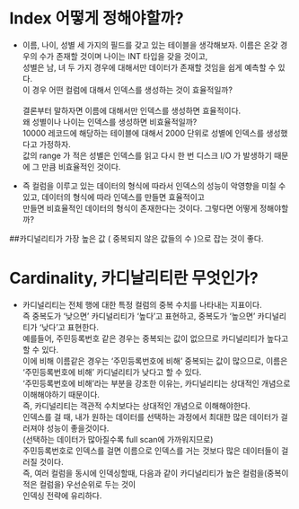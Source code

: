 # Index 어떻게 정해야할까?

- 이름, 나이, 성별 세 가지의 필드를 갖고 있는 테이블을 생각해보자. 이름은 온갖 경우의 수가 존재할 것이며 나이는 INT 타입을 갖을 것이고, <br>
성별은 남, 녀 두 가지 경우에 대해서만 데이터가 존재할 것임을 쉽게 예측할 수 있다.<br>
이 경우 어떤 컬럼에 대해서 인덱스를 생성하는 것이 효율적일까? <br><br>
결론부터 말하자면 이름에 대해서만 인덱스를 생성하면 효율적이다.<br>
왜 성별이나 나이는 인덱스를 생성하면 비효율적일까?<br>
10000 레코드에 해당하는 테이블에 대해서 2000 단위로 성별에 인덱스를 생성했다고 가정하자.<br>
값의 range 가 적은 성별은 인덱스를 읽고 다시 한 번 디스크 I/O 가 발생하기 때문에 그 만큼 비효율적인 것이다.


- 즉 컬럼을 이루고 있는 데이터의 형식에 따라서 인덱스의 성능이 악영향을 미칠 수 있고, 데이터의 형식에 따라 인덱스를 만들면 효율적이고<br>
만들면 비효율적인 데이터의 형식이 존재한다는 것이다. 그렇다면 어떻게 정해야할까?

##카디널리티가 가장 높은 값 ( 중복되지 않은 값들의 수 )으로 잡는 것이 좋다.



# Cardinality, 카디날리티란 무엇인가?
- 카디널리티는 전체 행에 대한 특정 컬럼의 중복 수치를 나타내는 지표이다.<br>
즉 중복도가 ‘낮으면’ 카디널리티가 ‘높다’고 표현하고, 중복도가 ‘높으면’ 카디널리티가 ‘낮다’고 표현한다.<br>
예를들어, 주민등록번호 같은 경우는 중복되는 값이 없으므로 카디널리티가 높다고 할 수 있다.<br>
이에 비해 이름같은 경우는 ‘주민등록번호에 비해’ 중복되는 값이 많으므로, 이름은 ‘주민등록번호에 비해’ 카디널리티가 낮다고 할 수 있다.<br>
‘주민등록번호에 비해’라는 부분을 강조한 이유는, 카디널리티는 상대적인 개념으로 이해해야하기 때문이다.<br>
즉, 카디널리티는 객관적 수치보다는 상대적인 개념으로 이해해야한다.<br>
인덱스를 걸 때, 내가 원하는 데이터를 선택하는 과정에서 최대한 많은 데이터가 걸러져야 성능이 좋을것이다.<br>
(선택하는 데이터가 많아질수록 full scan에 가까워지므로)<br>
주민등록번호로 인덱스를 걸면 이름으로 인덱스를 거는 것보다 많은 데이터들이 걸러질 것이다.<br>
즉, 여러 컬럼을 동시에 인덱싱할때, 다음과 같이 카디널리티가 높은 컬럼을(중복이 적은 컬럼을) 우선순위로 두는 것이<br>
인덱싱 전략에 유리하다.